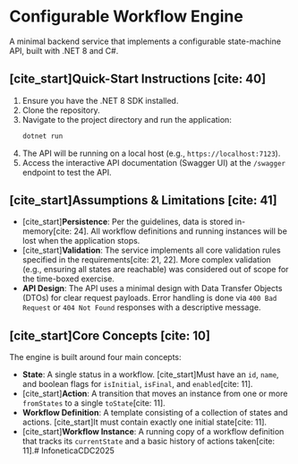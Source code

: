 # Configurable Workflow Engine

A minimal backend service that implements a configurable state-machine API, built with .NET 8 and C#.

## [cite_start]Quick-Start Instructions [cite: 40]

1.  Ensure you have the .NET 8 SDK installed.
2.  Clone the repository.
3.  Navigate to the project directory and run the application:
    ```sh
    dotnet run
    ```
4.  The API will be running on a local host (e.g., `https://localhost:7123`).
5.  Access the interactive API documentation (Swagger UI) at the `/swagger` endpoint to test the API.

## [cite_start]Assumptions & Limitations [cite: 41]

* [cite_start]**Persistence**: Per the guidelines, data is stored in-memory[cite: 24]. All workflow definitions and running instances will be lost when the application stops.
* [cite_start]**Validation**: The service implements all core validation rules specified in the requirements[cite: 21, 22]. More complex validation (e.g., ensuring all states are reachable) was considered out of scope for the time-boxed exercise.
* **API Design**: The API uses a minimal design with Data Transfer Objects (DTOs) for clear request payloads. Error handling is done via `400 Bad Request` or `404 Not Found` responses with a descriptive message.

## [cite_start]Core Concepts [cite: 10]

The engine is built around four main concepts:
* **State**: A single status in a workflow. [cite_start]Must have an `id`, `name`, and boolean flags for `isInitial`, `isFinal`, and `enabled`[cite: 11].
* [cite_start]**Action**: A transition that moves an instance from one or more `fromStates` to a single `toState`[cite: 11].
* **Workflow Definition**: A template consisting of a collection of states and actions. [cite_start]It must contain exactly one initial state[cite: 11].
* [cite_start]**Workflow Instance**: A running copy of a workflow definition that tracks its `currentState` and a basic history of actions taken[cite: 11].#   I n f o n e t i c a C D C 2 0 2 5  
 